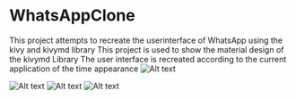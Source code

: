# WhatsAppClone
This project attempts to recreate the userinterface of WhatsApp 
using the kivy and kivymd library
This project is used to show the material design of the kivymd Library
The user interface is recreated according to the current application of the time appearance 
![Alt text](./screenshot2.jpg)

![Alt text](./screenshot1.jpg)
![Alt text](./screenshot3.jpg)
![Alt text](./screenshot4.jpg)